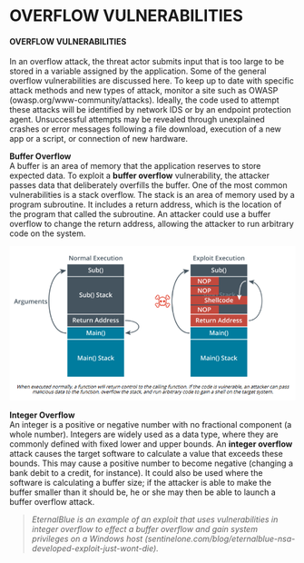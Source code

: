 # OVERFLOW VULNERABILITIES

#### OVERFLOW VULNERABILITIES

In an overflow attack, the threat actor submits input that is too large to be stored in a variable assigned by the application. Some of the general overflow vulnerabilities are discussed here. To keep up to date with specific attack methods and new types of attack, monitor a site such as OWASP (owasp.org/www-community/attacks). Ideally, the code used to attempt these attacks will be identified by network IDS or by an endpoint protection agent. Unsuccessful attempts may be revealed through unexplained crashes or error messages following a file download, execution of a new app or a script, or connection of new hardware.

**Buffer Overflow**  
A buffer is an area of memory that the application reserves to store expected data. To exploit a **buffer overflow** vulnerability, the attacker passes data that deliberately overfills the buffer. One of the most common vulnerabilities is a stack overflow. The stack is an area of memory used by a program subroutine. It includes a return address, which is the location of the program that called the subroutine. An attacker could use a buffer overflow to change the return address, allowing the attacker to run arbitrary code on the system.

![](./img/overflow.png)

**Integer Overflow**  
An integer is a positive or negative number with no fractional component (a whole number). Integers are widely used as a data type, where they are commonly defined with fixed lower and upper bounds. An **integer overflow** attack causes the target software to calculate a value that exceeds these bounds. This may cause a positive number to become negative (changing a bank debit to a credit, for instance). It could also be used where the software is calculating a buffer size; if the attacker is able to make the buffer smaller than it should be, he or she may then be able to launch a buffer overflow attack.

> _EternalBlue is an example of an exploit that uses vulnerabilities in integer overflow to effect a buffer overflow and gain system privileges on a Windows host (sentinelone.com/blog/eternalblue-nsa-developed-exploit-just-wont-die)._